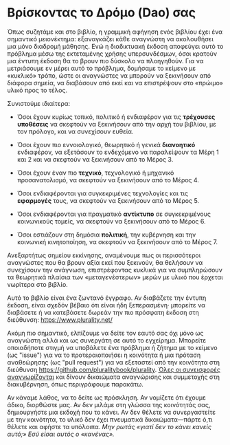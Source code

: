 # Βρίσκοντας το Δρόμο (Dao) σας

Όπως συζητάμε και στο βιβλίο, η γραμμική αφήγηση ενός βιβλίου έχει ένα σημαντικό μειονέκτημα: εξαναγκάζει κάθε αναγνώστη να ακολουθήσει μια μόνο διαδρομή μάθησης. Ενώ η διαδικτυακή έκδοση αποφεύγει αυτό το πρόβλημα μέσω της εκτεταμένης χρήσης υπερσυνδέσμων, όσοι κρατούν μια έντυπη έκδοση θα το βρουν πιο δύσκολο να πλοηγηθούν. Για να μετριάσουμε εν μέρει αυτό το πρόβλημα, δομήσαμε το κείμενο με «κυκλικό» τρόπο, ώστε οι αναγνώστες να μπορούν να ξεκινήσουν από διάφορα σημεία, να διαβάσουν από εκεί και να επιστρέψουν στο «πρώιμο» υλικό προς το τέλος.

Συνιστούμε ιδιαίτερα:

- Όσοι έχουν κυρίως τοπικό, πολιτικό ή ενδιαφέρον για τις **τρέχουσες υποθέσεις** να σκεφτούν να ξεκινήσουν από την αρχή του βιβλίου, με τον πρόλογο, και να συνεχίσουν ευθεία.

- Όσοι έχουν πιο εννοιολογικό, θεωρητικό ή γενικά **διανοητικό** ενδιαφέρον, να εξετάσουν το ενδεχόμενο να παραλείψουν τα Μέρη 1 και 2 και να σκεφτούν να ξεκινήσουν από το Μέρος 3.

- Όσοι έχουν έναν πιο **τεχνικό**, τεχνολογικό ή μηχανικό προσανατολισμό, να σκεφτούν να ξεκινήσουν από το Μέρος 4.

- Όσοι ενδιαφέρονται για συγκεκριμένες τεχνολογίες και τις **εφαρμογές** τους, να σκεφτούν να ξεκινήσουν από το Μέρος 5.

- Όσοι ενδιαφέρονται για πραγματικό **αντίκτυπο** σε συγκεκριμένους κοινωνικούς τομείς, να σκεφτούν να ξεκινήσουν από το Μέρος 6.

- Όσοι εστιάζουν στη δημόσια **πολιτική**, την κυβέρνηση και την κοινωνική κινητοποίηση, να σκεφτούν να ξεκινήσουν από το Μέρος 7.

Ανεξαρτήτως σημείου εκκίνησης, αναμένουμε πως οι περισσότεροι αναγνώστες που θα βρουν αξία εκεί που ξεκινούν, θα θελήσουν να συνεχίσουν την ανάγνωση, επιστρέφοντας κυκλικά για να συμπληρώσουν τα θεωρητικά πλαίσια των «μεταγενέστερων» μερών με υλικό που έρχεται νωρίτερα στο βιβλίο.

Αυτό το βιβλίο είναι ένα ζωντανό έγγραφο. Αν διαβάζετε την έντυπη έκδοση, είναι σχεδόν βέβαιο ότι είναι ήδη ξεπερασμένη· μπορείτε να διαβάσετε ή να κατεβάσετε δωρεάν την πιο πρόσφατη έκδοση στη διεύθυνση: https://www.plurality.net/

Ακόμη πιο σημαντικό, ελπίζουμε να δείτε τον εαυτό σας όχι μόνο ως αναγνώστη αλλά και ως συνεργάτη σε αυτό το εγχείρημα. Μπορείτε οποιαδήποτε στιγμή να υποβάλετε ένα πρόβλημα ή ζήτημα με το κείμενο (ως "issue") για να το προτεραιοποιήσει η κοινότητα ή μια πρόταση αναθεώρησης (ως "pull request") για να εξεταστεί από την κοινότητα στη διεύθυνση https://github.com/pluralitybook/plurality.  [Όλες οι συνεισφορές αναγνωρίζονται](https://github.com/pluralitybook/plurality/blob/main/docs/Gov4Git%20and%20PMP.md) και δίνουν δικαιώματα αναγνώρισης και συμμετοχής στη διακυβέρνηση, όπως περιγράφουμε παρακάτω.

Αν κάναμε λάθος, να το δείτε ως πρόσκληση.  Αν νομίζετε ότι έχουμε άδικο, διορθώστε μας.  Αν δεν μιλάμε στη γλώσσα της κοινότητάς σας, δημιουργήστε μια εκδοχή που το κάνει.  Αν δεν θέλετε να συνεργαστείτε με την κοινότητα, το υλικό δεν έχει πνευματικά δικαιώματα—πάρτε ό,τι θέλετε και αφήστε τα υπόλοιπα.  *Μην ρωτάς «γιατί δεν το κάνει κανείς αυτό;» Εσύ είσαι αυτός ο «κανένας».* 
